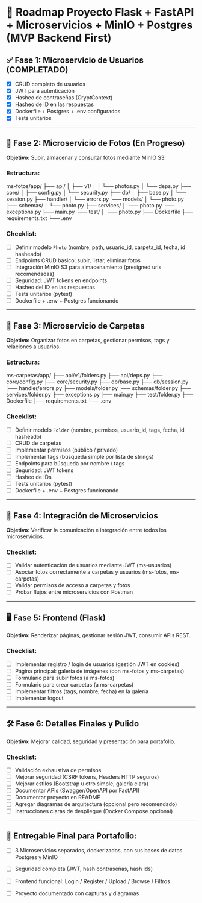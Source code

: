 # 🚀 Roadmap Proyecto Flask + FastAPI + Microservicios + MinIO + Postgres (MVP Backend First)

## ✅ Fase 1: Microservicio de Usuarios (COMPLETADO)
- [x] CRUD completo de usuarios
- [x] JWT para autenticación
- [x] Hasheo de contraseñas (CryptContext)
- [x] Hasheo de ID en las respuestas
- [x] Dockerfile + Postgres + .env configurados
- [x] Tests unitarios

---

## 🔨 Fase 2: Microservicio de Fotos (En Progreso)
**Objetivo:** Subir, almacenar y consultar fotos mediante MinIO S3.

### Estructura:
ms-fotos/app/
├── api/
│   ├── v1/
│   │   └── photos.py
│   └── deps.py
├── core/
│   ├── config.py
│   └── security.py
├── db/
│   ├── base.py
│   └── session.py
├── handler/
│   └── errors.py
├── models/
│   └── photo.py
├── schemas/
│   └── photo.py
├── services/
│   └── photo.py
├── exceptions.py
├── main.py
├── test/
│   └── photo.py
├── Dockerfile
├── requirements.txt
└── .env


### Checklist:
- [ ] Definir modelo `Photo` (nombre, path, usuario_id, carpeta_id, fecha, id hasheado)
- [ ] Endpoints CRUD básico: subir, listar, eliminar fotos
- [ ] Integración MinIO S3 para almacenamiento (presigned urls recomendadas)
- [ ] Seguridad: JWT tokens en endpoints
- [ ] Hasheo del ID en las respuestas
- [ ] Tests unitarios (pytest)
- [ ] Dockerfile + .env + Postgres funcionando

---

## 🔨 Fase 3: Microservicio de Carpetas
**Objetivo:** Organizar fotos en carpetas, gestionar permisos, tags y relaciones a usuarios.

### Estructura:
ms-carpetas/app/
├── api/v1/folders.py
├── api/deps.py
├── core/config.py
├── core/security.py
├── db/base.py
├── db/session.py
├── handler/errors.py
├── models/folder.py
├── schemas/folder.py
├── services/folder.py
├── exceptions.py
├── main.py
├── test/folder.py
├── Dockerfile
├── requirements.txt
└── .env


### Checklist:
- [ ] Definir modelo `Folder` (nombre, permisos, usuario_id, tags, fecha, id hasheado)
- [ ] CRUD de carpetas
- [ ] Implementar permisos (público / privado)
- [ ] Implementar tags (búsqueda simple por lista de strings)
- [ ] Endpoints para búsqueda por nombre / tags
- [ ] Seguridad: JWT tokens
- [ ] Hasheo de IDs
- [ ] Tests unitarios (pytest)
- [ ] Dockerfile + .env + Postgres funcionando

---

## 🔗 Fase 4: Integración de Microservicios
**Objetivo:** Verificar la comunicación e integración entre todos los microservicios.

### Checklist:
- [ ] Validar autenticación de usuarios mediante JWT (ms-usuarios)
- [ ] Asociar fotos correctamente a carpetas y usuarios (ms-fotos, ms-carpetas)
- [ ] Validar permisos de acceso a carpetas y fotos
- [ ] Probar flujos entre microservicios con Postman

---

## 🖥️ Fase 5: Frontend (Flask)
**Objetivo:** Renderizar páginas, gestionar sesión JWT, consumir APIs REST.

### Checklist:
- [ ] Implementar registro / login de usuarios (gestión JWT en cookies)
- [ ] Página principal: galería de imágenes (con ms-fotos y ms-carpetas)
- [ ] Formulario para subir fotos (a ms-fotos)
- [ ] Formulario para crear carpetas (a ms-carpetas)
- [ ] Implementar filtros (tags, nombre, fecha) en la galería
- [ ] Implementar logout

---

## 🛠️ Fase 6: Detalles Finales y Pulido
**Objetivo:** Mejorar calidad, seguridad y presentación para portafolio.

### Checklist:
- [ ] Validación exhaustiva de permisos
- [ ] Mejorar seguridad (CSRF tokens, Headers HTTP seguros)
- [ ] Mejorar estilos (Bootstrap u otro simple, galería clara)
- [ ] Documentar APIs (Swagger/OpenAPI por FastAPI)
- [ ] Documentar proyecto en README
- [ ] Agregar diagramas de arquitectura (opcional pero recomendado)
- [ ] Instrucciones claras de despliegue (Docker Compose opcional)

---

## 🎯 Entregable Final para Portafolio:
- [ ] 3 Microservicios separados, dockerizados, con sus bases de datos Postgres y MinIO
- [ ] Seguridad completa (JWT, hash contraseñas, hash ids)
- [ ] Frontend funcional: Login / Register / Upload / Browse / Filtros
- [ ] Proyecto documentado con capturas y diagramas

